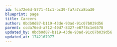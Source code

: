 ```yaml
---
id: fca72e6d-5771-41c1-bc39-fa7a7ca8ba30
blueprint: page
title: Careers
author: 0bdb0d87-b119-43de-93ad-91c07b039d56
parent: ccda76ed-a712-40d7-8327-e87f8c1e6578
updated_by: 0bdb0d87-b119-43de-93ad-91c07b039d56
updated_at: 1742167977
---
```

